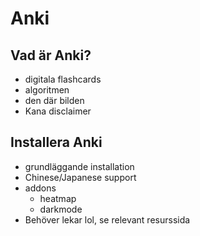 # Anki

## Vad är Anki?

* digitala flashcards
* algoritmen
* den där bilden
* Kana disclaimer

## Installera Anki

* grundläggande installation
* Chinese/Japanese support
* addons
    * heatmap 
    * darkmode
* Behöver lekar lol, se relevant resurssida



